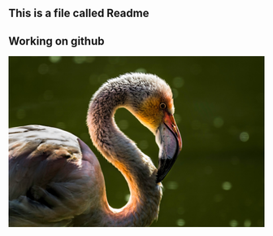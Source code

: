 ## This is a file called Readme

## Working on github

![](https://github.com/mballent/HelloWorld/blob/master/bird.jpg)


